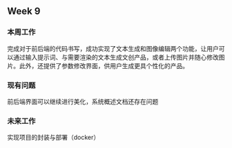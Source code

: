 ## Week 9

### 本周工作

完成对于前后端的代码书写，成功实现了文本生成和图像编辑两个功能，让用户可以通过输入提示词、与需要渲染的文本生成文创产品，或者上传图片并随心修改图片。此外，还提供了参数修改界面，供用户生成更具个性化的产品。

### 现有问题

前后端界面可以继续进行美化，系统概述文档还存在问题

### 未来工作

实现项目的封装与部署（docker）